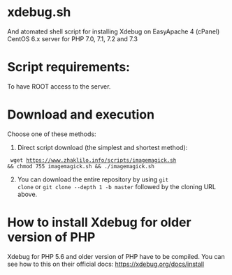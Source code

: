 # xdebug.sh
And atomated shell script for installing Xdebug on EasyApache 4 (cPanel) CentOS 6.x server for PHP 7.0, 7.1, 7.2 and 7.3

# Script requirements: 

To have ROOT access to the server.

# Download and execution

Choose one of these methods:

1. Direct script download (the simplest and shortest method):

<code> wget https://www.zhaklilo.info/scripts/imagemagick.sh && chmod 755 imagemagick.sh && ./imagemagick.sh </code>

2. You can download the entire repository by using <code>git clone</code> or <code>git clone --depth 1 -b master</code> followed by the cloning URL above.

# How to install Xdebug for older version of PHP

Xdebug for PHP 5.6 and older version of PHP have to be compiled. You can see how to this on their official docs: https://xdebug.org/docs/install
